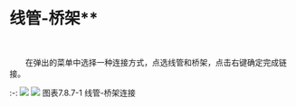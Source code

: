 # 线管\-桥架**
<br/>

&emsp;&emsp;在弹出的菜单中选择一种连接方式，点选线管和桥架，点击右键确定完成链接。


:-: ![](images/481.png)         ![](images/482.png)
图表7.8.7\-1 线管\-桥架连接